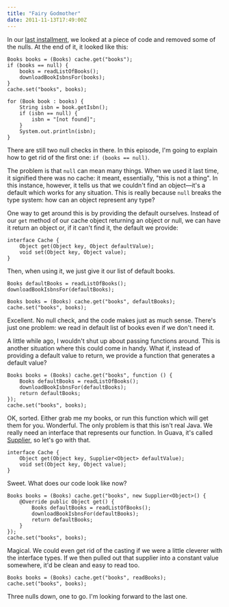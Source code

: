 ```yaml
---
title: "Fairy Godmother"
date: 2011-11-13T17:49:00Z
---
```


In our [last
installment](http://monospacedmonologues.com/post/12627672433/pinocchio),
we looked at a piece of code and removed some of the nulls. At the end
of it, it looked like this:

    Books books = (Books) cache.get("books");
    if (books == null) {
        books = readListOfBooks();
        downloadBookIsbnsFor(books);
    }
    cache.set("books", books);

    for (Book book : books) {
        String isbn = book.getIsbn();
        if (isbn == null) {
            isbn = "[not found]";
        }
        System.out.println(isbn);
    }

There are still two null checks in there. In this episode, I'm going to
explain how to get rid of the first one: `if (books == null)`.

<!--more-->

The problem is that `null` can mean many things. When we used it last
time, it signified there was no cache: it meant, essentially, "this is
not a thing". In this instance, however, it tells us that we couldn't
find an object—it's a default which works for any situation. This is
really because `null` breaks the type system: how can an object
represent any type?

One way to get around this is by providing the default ourselves.
Instead of our `get` method of our cache object returning an object or
null, we can have it return an object or, if it can't find it, the
default we provide:

    interface Cache {
        Object get(Object key, Object defaultValue);
        void set(Object key, Object value);
    }

Then, when using it, we just give it our list of default books.

    Books defaultBooks = readListOfBooks();
    downloadBookIsbnsFor(defaultBooks);

    Books books = (Books) cache.get("books", defaultBooks);
    cache.set("books", books);

Excellent. No null check, and the code makes just as much sense. There's
just one problem: we read in default list of books even if we don't need
it.

A little while ago, I wouldn't shut up about passing functions around.
This is another situation where this could come in handy. What if,
instead of providing a default value to return, we provide a function
that generates a default value?

    Books books = (Books) cache.get("books", function () {
        Books defaultBooks = readListOfBooks();
        downloadBookIsbnsFor(defaultBooks);
        return defaultBooks;
    });
    cache.set("books", books);

OK, sorted. Either grab me my books, or run this function which will get
them for you. Wonderful. The only problem is that this isn't real Java.
We really need an interface that represents our function. In Guava, it's
called
[Supplier](http://docs.guava-libraries.googlecode.com/git-history/v10.0.1/javadoc/com/google/common/base/Supplier.html),
so let's go with that.

    interface Cache {
        Object get(Object key, Supplier<Object> defaultValue);
        void set(Object key, Object value);
    }

Sweet. What does our code look like now?

    Books books = (Books) cache.get("books", new Supplier<Object>() {
        @Override public Object get() {
            Books defaultBooks = readListOfBooks();
            downloadBookIsbnsFor(defaultBooks);
            return defaultBooks;
        }
    });
    cache.set("books", books);

Magical. We could even get rid of the casting if we were a little
cleverer with the interface types. If we then pulled out that supplier
into a constant value somewhere, it'd be clean and easy to read too.

    Books books = (Books) cache.get("books", readBooks);
    cache.set("books", books);

Three nulls down, one to go. I'm looking forward to the last one.
